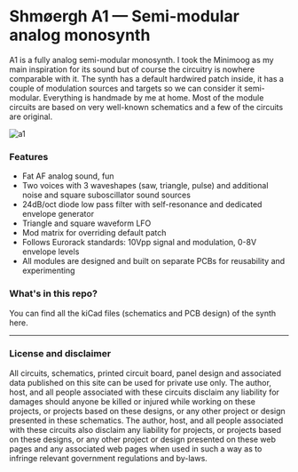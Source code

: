 # Shmøergh A1 — Semi-modular analog monosynth

A1 is a fully analog semi-modular monosynth. I took the Minimoog as my main inspiration for its sound but of course the circuitry is nowhere comparable with it. The synth has a default hardwired patch inside, it has a couple of modulation sources and targets so we can consider it semi-modular. Everything is handmade by me at home. Most of the module circuits are based on very well-known schematics and a few of the circuits are original. 

![a1](https://user-images.githubusercontent.com/353959/149623386-b24a9bb8-e4bf-4763-90b9-f67211097202.jpeg)

### Features
- Fat AF analog sound, fun
- Two voices with 3 waveshapes (saw, triangle, pulse) and additional noise and square suboscillator sound sources
- 24dB/oct diode low pass filter with self-resonance and dedicated envelope generator
- Triangle and square waveform LFO
- Mod matrix for overriding default patch
- Follows Eurorack standards: 10Vpp signal and modulation, 0-8V envelope levels
- All modules are designed and built on separate PCBs for reusability and experimenting

### What's in this repo?
You can find all the kiCad files (schematics and PCB design) of the synth here.

---

### License and disclaimer
All circuits, schematics, printed circuit board, panel design and associated data published on this site can be used for private use only. The author, host, and all people associated with these circuits disclaim any liability for damages should anyone be killed or injured while working on these projects, or projects based on these designs, or any other project or design presented in these schematics. The author, host, and all people associated with these circuits also disclaim any liability for projects, or projects based on these designs, or any other project or design presented on these web pages and any associated web pages when used in such a way as to infringe relevant government regulations and by-laws.
